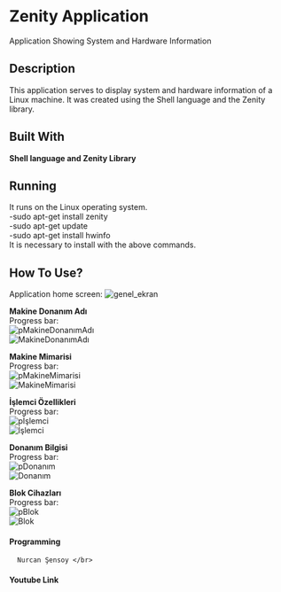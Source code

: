 # Zenity Application
Application Showing System and Hardware Information </br>

## **Description**</br>
This application serves to display system and hardware information of a Linux machine. It was created using the Shell language and the Zenity library.
</br>

## **Built With**</br>
**Shell language and Zenity Library** 

## **Running**</br>
It runs on the Linux operating system.</br>
-sudo apt-get install zenity</br>
-sudo apt-get update</br>
-sudo apt-get install hwinfo</br>
It is necessary to install with the above commands.

## **How To Use?**</br>
Application home screen:
![genel_ekran](https://i.hizliresim.com/t5b6sge.png)</br>

**Makine Donanım Adı** </br>
Progress bar:</br>
![pMakineDonanımAdı](https://i.hizliresim.com/mmr63yj.png)</br>
![MakineDonanımAdı](https://i.hizliresim.com/9udn8lt.png)</br>

**Makine Mimarisi**</br>
Progress bar:</br>
![pMakineMimarisi](https://i.hizliresim.com/p6cctsn.png)</br>
![MakineMimarisi](https://i.hizliresim.com/blmarzx.png)</br>

**İşlemci Özellikleri**</br>
Progress bar:</br>
![pİşlemci](https://i.hizliresim.com/88zckjv.png)</br>
![İşlemci](https://i.hizliresim.com/lucpof9.png)</br>

**Donanım Bilgisi**</br>
Progress bar:</br>
![pDonanım](https://i.hizliresim.com/ofm1rdl.png)</br>
![Donanım](https://i.hizliresim.com/6ukpnso.png)</br>

**Blok Cihazları**</br>
Progress bar:</br>
![pBlok](https://i.hizliresim.com/q3ro9rh.png)</br>
![Blok](https://i.hizliresim.com/6q50ke0.png)</br>


#### **Programming**</br>
      Nurcan Şensoy </br>
#### **Youtube Link**</br>
